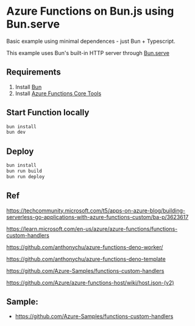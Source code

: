 # Azure Functions on Bun.js using Bun.serve

Basic example using minimal dependences - just Bun + Typescript.

This example uses Bun's built-in HTTP server through [Bun.serve](https://bun.sh/docs/api/http#bun-serve)

## Requirements

1. Install [Bun](https://bun.sh/docs/installation)
2. Install [Azure Functions Core Tools](https://learn.microsoft.com/en-us/azure/azure-functions/functions-run-local)

## Start Function locally

```bash
bun install
bun dev
```

## Deploy

```bash
bun install
bun run build
bun run deploy
```

## Ref

https://techcommunity.microsoft.com/t5/apps-on-azure-blog/building-serverless-go-applications-with-azure-functions-custom/ba-p/3623617

https://learn.microsoft.com/en-us/azure/azure-functions/functions-custom-handlers

https://github.com/anthonychu/azure-functions-deno-worker/

https://github.com/anthonychu/azure-functions-deno-template

https://github.com/Azure-Samples/functions-custom-handlers


https://github.com/Azure/azure-functions-host/wiki/host.json-(v2)

## Sample:
- https://github.com/Azure-Samples/functions-custom-handlers
